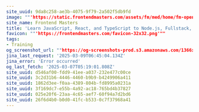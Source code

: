 ```yaml
---
site_uuid: 9da8c258-ae3b-4075-9f79-2a502f5db9fd
image: ""'https://static.frontendmasters.com/assets/fm/med/home/fm-opengraph-v3.jpg'""
site_name: Frontend Masters
title: 'Learn JavaScript, React, and TypeScript to Node.js, Fullstack, and Backend'
favicon: ""'https://frontendmasters.com/favicon-32x32.png'""
tags:
- Training
og_screenshot_url: ""https://og-screenshots-prod.s3.amazonaws.com/1366x768/80/false/dc4f05de8d831d24ccb5c744a17e63d3ab6645d0affdbfd763b509b99be6eabc.jpeg""
jina_last_request: '2025-03-09T06:45:04.134Z'
jina_error: 'Error occurred'
og_last_fetch: '2025-03-07T05:19:01.808Z'
site_uuid: d546af00-fdd9-41ee-a037-232e477c00ce
site_uuid: 3c2d31b6-4446-4460-b9b9-b4249906a411
site_uuid: 1862d3ee-f0aa-4389-804b-fd8995a0231a
site_uuid: 3f169dc7-e55b-4a92-ac18-765bd4b37827
site_uuid: 025e20f6-23aa-4c65-aef7-60f94a7d2bd6
site_uuid: 26f6d4b0-b0d0-41fc-b533-0c7f37968a41
---
```


